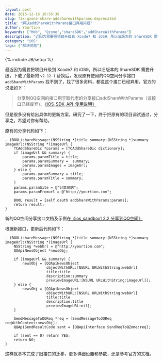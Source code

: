 ```yaml
---
layout: post
date: 2015-12-16 10:56:38
slug: fix-qzone-share-addsharewithparams-deprecated
title: "解决addShareWithParams接口弃用问题"
author: Yourtion
keywords: ["Mob", "Qzone","shareSDK","addShareWithParams"]
description: "近因为需要把项目升级到 Xcode7 和 iOS9，所以旧版本的 ShareSDK 需要升级，下载了最新的 v2.12.1 替换后，发现原有使用的QQ空间分享接口 addShareWithParams 找不到了。研究了一下，终于把原有的项目调试通过，分享之"
category: "iOS"
tags: ["解决问题"]
---
```

{% include JB/setup %}

最近因为需要把项目升级到 Xcode7 和 iOS9，所以旧版本的 ShareSDK 需要升级，下载了最新的 `v2.12.1` 替换后，发现原有使用的QQ空间分享接口 `addShareWithParams` 找不到了，找了很多资料，都说这个接口已经弃用。官方的说法如下：

> 分享到QQ空间的接口用于取代老的分享接口addShareWithParams（该接口已经废弃）。[《iOS_SDK_API_使用说明》](http://wiki.connect.qq.com/ios_sdk_api_%E4%BD%BF%E7%94%A8%E8%AF%B4%E6%98%8E)

但是很多没有给出具体的更新方案，研究了一下，终于把原有的项目调试通过，分享之，希望对你有帮助。

原有的分享代码如下：

```objc
- (BOOL)shareMessage:(NSString *)title summary:(NSString *)summary imageUrl:(NSString *)imageUrl {
    TCAddShareDic *params = [TCAddShareDic dictionary];
    if (imageUrl && summary) {
        params.paramTitle = title;
        params.paramSummary =  summary;
        params.paramImages = imageUrl;
    } else {
        params.paramSummary = title;
        params.paramTitle = summary;
    }
    params.paramSite = @"分享网站";
    params.paramFromurl = @"http://yourtion.com";
    
    BOOL result = [self.oauth addShareWithParams:params];
    return result;
}
```

新的QQ空间分享接口文档及示例在[《ios_sandbox1 2.2 分享到QQ空间》](http://wiki.connect.qq.com/ios_sandbox1#2.2.E5.88.86.E4.BA.AB.E5.88.B0QQ.E7.A9.BA.E9.97.B4) 

根据新接口，更新后代码如下：

```objc
- (BOOL)shareMessage:(NSString *)title summary:(NSString *)summary imageUrl:(NSString *)imageUrl {
    NSString *webUrl = @"http://yourtion.com";
    QQApiNewsObject *newsObj;
    
    if (imageUrl && summary) {
        newsObj = [QQApiNewsObject
                   objectWithURL:[NSURL URLWithString:webUrl]
                   title:title
                   description:summary
                   previewImageURL:[NSURL URLWithString:imageUrl]];
    } else {
        newsObj = [QQApiNewsObject
                   objectWithURL:[NSURL URLWithString:webUrl]
                   title:title
                   description:title
                   previewImageURL:nil];
    }
    
    SendMessageToQQReq *req = [SendMessageToQQReq reqWithContent:newsObj];
    QQApiSendResultCode sent = [QQApiInterface SendReqToQZone:req];
    
    if (sent == 0) return YES;
    return NO;
}
```

这样就基本完成了旧接口的迁移，更多详细设置和参数，还是参考官方的文档。
